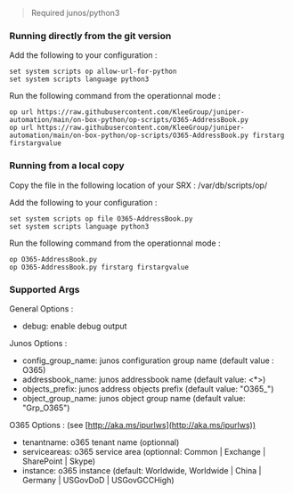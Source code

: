 > Required junos/python3

### Running directly from the git version

Add the following to your configuration :
```
set system scripts op allow-url-for-python
set system scripts language python3
```
Run the following command from the operationnal mode :
```
op url https://raw.githubusercontent.com/KleeGroup/juniper-automation/main/on-box-python/op-scripts/O365-AddressBook.py
op url https://raw.githubusercontent.com/KleeGroup/juniper-automation/main/on-box-python/op-scripts/O365-AddressBook.py firstarg firstargvalue
```

### Running from a local copy

Copy the file in the following location of your SRX : /var/db/scripts/op/

Add the following to your configuration :
```
set system scripts op file O365-AddressBook.py
set system scripts language python3
```

Run the following command from the operationnal mode :
```
op O365-AddressBook.py
op O365-AddressBook.py firstarg firstargvalue
```

### Supported Args

General Options :
- debug: enable debug output

Junos Options :
- config_group_name: junos configuration group name (default value : O365)
- addressbook_name: junos addressbook name (default value: <*>)
- objects_prefix: junos address objects prefix (default value: "O365_")
- object_group_name: junos object group name (default value: "Grp_O365")

O365 Options : (see [http://aka.ms/ipurlws](http://aka.ms/ipurlws))
- tenantname: o365 tenant name (optionnal)
- serviceareas: o365 service area (optionnal: Common | Exchange | SharePoint | Skype)
- instance: o365 instance (default: Worldwide, Worldwide | China | Germany | USGovDoD | USGovGCCHigh)